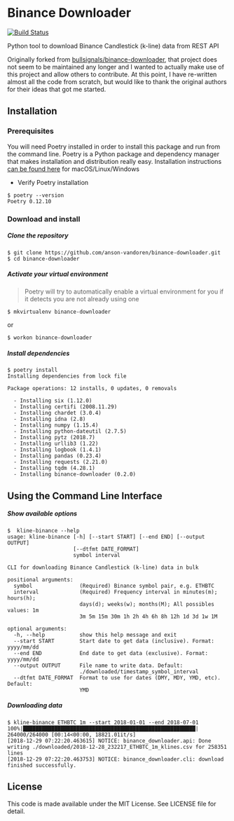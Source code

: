 Binance Downloader
==================

[![Build Status](https://travis-ci.com/anson-vandoren/binance-downloader.svg?branch=master)](https://travis-ci.com/anson-vandoren/binance-downloader)

Python tool to download Binance Candlestick (k-line) data from REST API

Originally forked from [bullsignals/binance-downloader](https://github.com/bullsignals/binance-downloader),
that project does not seem to be maintained any longer and I wanted to actually make use
of this project and allow others to contribute. At this point, I have re-written almost
all the code from scratch, but would like to thank the original authors for their ideas
that got me started.



Installation
-----------

### Prerequisites
You will need Poetry installed in order to install this package and run from the command line.
Poetry is a Python package and dependency manager that makes installation and distribution
really easy. Installation instructions [can be found here](https://poetry.eustace.io/docs/#installation)
for macOS/Linux/Windows
- Verify Poetry installation
```console
$ poetry --version
Poetry 0.12.10
```

### Download and install
##### Clone the repository
```console
$ git clone https://github.com/anson-vandoren/binance-downloader.git
$ cd binance-downloader
```
##### Activate your virtual environment
> Poetry will try to automatically enable a virtual environment for you if it detects
> you are not already using one

```console
$ mkvirtualenv binance-downloader
```
or
```console
$ workon binance-downloader
```

##### Install dependencies
```console
$ poetry install
Installing dependencies from lock file

Package operations: 12 installs, 0 updates, 0 removals

  - Installing six (1.12.0)
  - Installing certifi (2008.11.29)
  - Installing chardet (3.0.4)
  - Installing idna (2.8)
  - Installing numpy (1.15.4)
  - Installing python-dateutil (2.7.5)
  - Installing pytz (2018.7)
  - Installing urllib3 (1.22)
  - Installing logbook (1.4.1)
  - Installing pandas (0.23.4)
  - Installing requests (2.21.0)
  - Installing tqdm (4.28.1)
  - Installing binance-downloader (0.2.0)
```


Using the Command Line Interface
-----------------------------
##### Show available options
```console
$  kline-binance --help
usage: kline-binance [-h] [--start START] [--end END] [--output OUTPUT]
                     [--dtfmt DATE_FORMAT]
                     symbol interval

CLI for downloading Binance Candlestick (k-line) data in bulk

positional arguments:
  symbol               (Required) Binance symbol pair, e.g. ETHBTC
  interval             (Required) Frequency interval in minutes(m); hours(h);
                       days(d); weeks(w); months(M); All possibles values: 1m
                       3m 5m 15m 30m 1h 2h 4h 6h 8h 12h 1d 3d 1w 1M

optional arguments:
  -h, --help           show this help message and exit
  --start START        Start date to get data (inclusive). Format: yyyy/mm/dd
  --end END            End date to get data (exclusive). Format: yyyy/mm/dd
  --output OUTPUT      File name to write data. Default:
                       ./downloaded/timestamp_symbol_interval
  --dtfmt DATE_FORMAT  Format to use for dates (DMY, MDY, YMD, etc). Default:
                       YMD
```

##### Downloading data
```console
$ kline-binance ETHBTC 1m --start 2018-01-01 --end 2018-07-01
100%|███████████████████████████████████████████████████████| 264000/264000 [00:14<00:00, 18821.01it/s]
[2018-12-29 07:22:20.463615] NOTICE: binance_downloader.api: Done writing ./downloaded/2018-12-28_232217_ETHBTC_1m_klines.csv for 258351 lines
[2018-12-29 07:22:20.463753] NOTICE: binance_downloader.cli: download finished successfully.
```

License
-------
This code is made available under the MIT License. See LICENSE file for detail.
